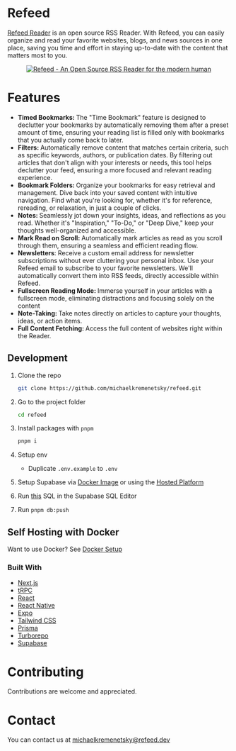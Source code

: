 # Refeed
[Refeed Reader](https://refeedreader.com/) is an open source RSS Reader. With Refeed, you can easily organize and read your favorite websites, blogs, and news sources in one place, saving you time and effort in staying up-to-date with the content that matters most to you.

<a href="https://refeedreader.com">
  <div align="center">
    <img alt="Refeed - An Open Source RSS Reader for the modern human" width={1344} height={696} src="https://github.com/michaelkremenetsky/Refeed/blob/main/apps/web/public/Hero.png">
  </div>
</a>

# Features

- <strong>Timed Bookmarks: </strong> The "Time Bookmark" feature is designed to declutter your bookmarks by automatically removing them after a preset amount of time, ensuring your reading list is filled only with bookmarks that you actually come back to later.
- <strong>Filters: </strong> Automatically remove content that matches certain criteria, such as specific keywords, authors, or publication dates. By filtering out articles that don't align with your interests or needs, this tool helps declutter your feed, ensuring a more focused and relevant reading experience.
- <strong>Bookmark Folders: </strong> Organize your bookmarks for easy retrieval and management. Dive back into your saved content with intuitive navigation. Find what you're looking for, whether it's for reference, rereading, or relaxation, in just a couple of clicks.
- <strong>Notes: </strong> Seamlessly jot down your insights, ideas, and reflections as you read. Whether it's "Inspiration," "To-Do," or "Deep Dive," keep your thoughts well-organized and accessible.
- <strong>Mark Read on Scroll: </strong> Automatically mark articles as read as you scroll through them, ensuring a seamless and efficient reading flow.
- <strong>Newsletters</strong>: Receive a custom email address for newsletter subscriptions without ever cluttering your personal inbox. Use your Refeed email to subscribe to your favorite newsletters. We'll automatically convert them into RSS feeds, directly accessible within Refeed.
- <strong>Fullscreen Reading Mode: </strong> Immerse yourself in your articles with a fullscreen mode, eliminating distractions and focusing solely on the content
- <strong>Note-Taking: </strong> Take notes directly on articles to capture your thoughts, ideas, or action items.
- <strong>Full Content Fetching: </strong> Access the full content of websites right within the Reader.

## Development

1. Clone the repo
   ```sh
   git clone https://github.com/michaelkremenetsky/refeed.git
   ```
2. Go to the project folder
   ```sh
   cd refeed
   ```
3. Install packages with `pnpm`
   ```sh
   pnpm i
   ```
4. Setup env

   - Duplicate `.env.example` to `.env`

5. Setup Supabase via [Docker Image](https://supabase.com/docs/guides/self-hosting/docker) or using the [Hosted Platform](https://supabase.com/)

6. Run [this](https://github.com/michaelkremenetsky/Refeed/blob/main/setup/SUPABASE.sql) SQL in the Supabase SQL Editor

7. Run `pnpm db:push`

## Self Hosting with Docker

Want to use Docker?
See [Docker Setup](setup/SELFHOSTING.md)

### Built With

- [Next.js](https://nextjs.org/?ref=refeedreader.com)
- [tRPC](https://trpc.io/?ref=refeedreader.com)
- [React](https://reactjs.org/?ref=refeedreader.com)
- [React Native](https://reactnative.dev/?ref=refeedreader.com)
- [Expo](https://expo.dev/?ref=refeedreader.com)
- [Tailwind CSS](https://tailwindcss.com/?ref=refeedreader.com)
- [Prisma](https://prisma.io/?ref=refeedreader.com)
- [Turborepo](https://turborepo.org/?ref=refeedreader.com)
- [Supabase](https://supabase.com/?ref=refeedreader.com)

# Contributing
Contributions are welcome and appreciated.

# Contact
You can contact us at michaelkremenetsky@refeed.dev
